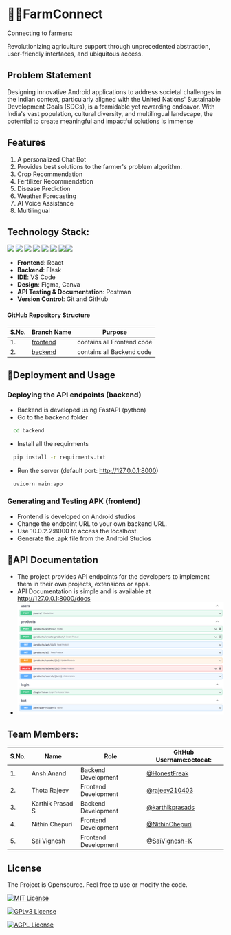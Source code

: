 # 👨‍🌾FarmConnect
Connecting to farmers:

Revolutionizing agriculture support through unprecedented abstraction, user-friendly interfaces, and ubiquitous access.

## Problem Statement

Designing innovative Android applications to address societal challenges in the Indian context, particularly aligned with the United Nations' Sustainable Development Goals (SDGs), is a formidable yet rewarding endeavor. With India's vast population, cultural diversity, and multilingual landscape, the potential to create meaningful and impactful solutions is immense


## Features

1. A personalized Chat Bot
2. Provides best solutions to the farmer's problem algorithm.
3. Crop Recommendation
4. Fertilizer Recommendation
5. Disease Prediction
6. Weather Forecasting
7. AI Voice Assistance
8. Multilingual


## Technology Stack:

<img src="https://img.shields.io/badge/html5%20-%23E34F26.svg?&style=for-the-badge&logo=html5&logoColor=white"/> <img src="https://img.shields.io/badge/css3%20-%231572B6.svg?&style=for-the-badge&logo=css3&logoColor=white"/> <img src="https://img.shields.io/badge/javascript%20-%23323330.svg?&style=for-the-badge&logo=javascript&logoColor=%23F7DF1E"/> <img src="https://img.shields.io/badge/Tailwind_CSS-38B2AC?style=for-the-badge&logo=tailwind-css&logoColor=white"/>  <img src="https://img.shields.io/badge/React-20232A?style=for-the-badge&logo=react&logoColor=61DAFB"/>  <img src="https://img.shields.io/badge/React_Router-CA4245?style=for-the-badge&logo=react-router&logoColor=white"/>  <img src="https://img.shields.io/badge/markdown-%23000000.svg?&style=for-the-badge&logo=markdown&logoColor=white"/><img src="https://img.shields.io/badge/github%20-%23121011.svg?&style=for-the-badge&logo=github&logoColor=white"/> 

- **Frontend**: React
- **Backend**: Flask
- **IDE**: VS Code
- **Design**: Figma, Canva
- **API Testing & Documentation**: Postman
- **Version Control**: Git and GitHub

#### GitHub Repository Structure


| S.No. | Branch Name                                                                  | Purpose                       |
| ----- | ---------------------------------------------------------------------------- | ----------------------------- |
| 1.    | [frontend](https://github.com/rudrakshi99/Farmer-Call-Center/tree/master)      | contains all Frontend code    |
| 2.    | [backend](https://github.com/rudrakshi99/Farmer-Call-Center/tree/backend)    | contains all Backend code     |


## 🌾Deployment and Usage
### Deploying the API endpoints (backend)
- Backend is developed using FastAPI (python)
- Go to the backend folder 
```bash
  cd backend
```
- Install all the requirments
```bash
  pip install -r requirments.txt
```
- Run the server (default port: http://127.0.0.1:8000)
```bash
  uvicorn main:app
```

### Generating and Testing APK (frontend)
- Frontend is developed on Android studios
- Change the endpoint URL to your own backend URL.
- Use 10.0.2.2:8000 to access the localhost.
- Generate the .apk file from the Android Studios


## 🐄API Documentation
- The project provides API endpoints for the developers to implement them in their own projects, extensions or apps.
- API Documentation is simple and is available at http://127.0.0.1:8000/docs
- ![Alt text](image-4.png)


## Team Members:

| S.No. | Name | Role | GitHub Username:octocat: |
| --------------- | --------------- | --------------- | --------------- |
| 1. | Ansh Anand | Backend Development| [@HonestFreak](https://www.github.com/HonestFreak)  |
| 2. | Thota Rajeev | Frontend Development | [@rajeev210403](https://github.com/rajeev210403) |
| 3. | Karthik Prasad S | Backend Development | [@karthikprasads](https://github.com/karthikprasads) |
| 4. | Nithin Chepuri | Frontend Development| [@NithinChepuri](https://github.com/NithinChepuri) |
| 5. | Sai Vignesh | Frontend Development | [@SaiVignesh-K](https://github.com/SaiVignesh-K)  |


## License

The Project is Opensource. Feel free to use or modify the code.

[![MIT License](https://img.shields.io/badge/License-MIT-green.svg)](https://choosealicense.com/licenses/mit/)

[![GPLv3 License](https://img.shields.io/badge/License-GPL%20v3-yellow.svg)](https://opensource.org/licenses/)

[![AGPL License](https://img.shields.io/badge/license-AGPL-blue.svg)](http://www.gnu.org/licenses/agpl-3.0)




